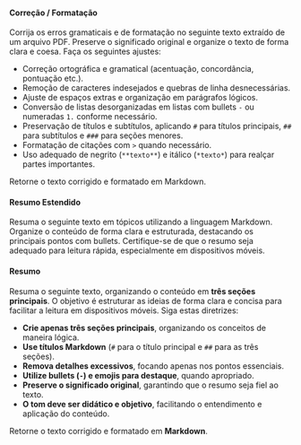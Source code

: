 #### Correção / Formatação
Corrija os erros gramaticais e de formatação no seguinte texto extraído de um arquivo PDF. Preserve o significado original e organize o texto de forma clara e coesa. Faça os seguintes ajustes:  

- Correção ortográfica e gramatical (acentuação, concordância, pontuação etc.).  
- Remoção de caracteres indesejados e quebras de linha desnecessárias.  
- Ajuste de espaços extras e organização em parágrafos lógicos.  
- Conversão de listas desorganizadas em listas com bullets `-` ou numeradas `1.` conforme necessário.  
- Preservação de títulos e subtítulos, aplicando `#` para títulos principais, `##` para subtítulos e `###` para seções menores.  
- Formatação de citações com `>` quando necessário.  
- Uso adequado de negrito (`**texto**`) e itálico (`*texto*`) para realçar partes importantes.  

Retorne o texto corrigido e formatado em Markdown.

#### Resumo Estendido

Resuma o seguinte texto em tópicos utilizando a linguagem Markdown. Organize o conteúdo de forma clara e estruturada, destacando os principais pontos com bullets. Certifique-se de que o resumo seja adequado para leitura rápida, especialmente em dispositivos móveis.

#### Resumo

Resuma o seguinte texto, organizando o conteúdo em **três seções principais**. O objetivo é estruturar as ideias de forma clara e concisa para facilitar a leitura em dispositivos móveis. Siga estas diretrizes:  

- **Crie apenas três seções principais**, organizando os conceitos de maneira lógica.  
- **Use títulos Markdown** (`#` para o título principal e `##` para as três seções).  
- **Remova detalhes excessivos**, focando apenas nos pontos essenciais.  
- **Utilize bullets (`-`) e emojis para destaque**, quando apropriado.  
- **Preserve o significado original**, garantindo que o resumo seja fiel ao texto.  
- **O tom deve ser didático e objetivo**, facilitando o entendimento e aplicação do conteúdo.  

Retorne o texto corrigido e formatado em **Markdown**.